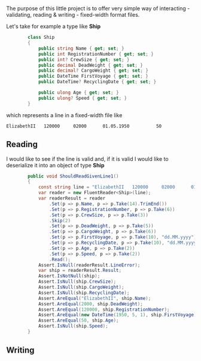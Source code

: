 # 

The purpose of this little project is to offer very simple way of interacting - validating, reading & writing - fixed-width format files.

Let's take for example a type like **Ship**

```csharp
        class Ship
        {
            public string Name { get; set; }
            public int RegistrationNumber { get; set; }
            public int? CrewSize { get; set; }
            public decimal DeadWeight { get; set; }
            public decimal? CargoWeight { get; set; }
            public DateTime FirstVoyage { get; set; }
            public DateTime? RecyclingDate { get; set; }

            public ulong Age { get; set; }
            public ulong? Speed { get; set; }
        }
``` 

which represents a line in a fixed-width file like

```text
ElizabethII   120000     02000      01.05.1950          50        
```

## Reading

I would like to see if the line is valid and, if it is valid I would like to deserialize it into an object of type **Ship**

```csharp
        public void ShouldReadGivenLine1()
        {
            const string line = "ElizabethII   120000     02000      01.05.1950          50        ";
            var reader = new FluentReader<Ship>(line);
            var readerResult = reader
                .Set(p => p.Name, p => p.Take(14).TrimEnd())
                .Set(p => p.RegistrationNumber, p => p.Take(6))
                .Set(p => p.CrewSize, p => p.Take(3))
                .Skip(2)
                .Set(p => p.DeadWeight, p => p.Take(5))
                .Set(p => p.CargoWeight, p => p.Take(6))
                .Set(p => p.FirstVoyage, p => p.Take(10), "dd.MM.yyyy")
                .Set(p => p.RecyclingDate, p => p.Take(10), "dd.MM.yyyy")
                .Set(p => p.Age, p => p.Take(2))
                .Set(p => p.Speed, p => p.Take(2))
                .Read();
            Assert.IsNull(readerResult.LineError);
            var ship = readerResult.Result;
            Assert.IsNotNull(ship);
            Assert.IsNull(ship.CrewSize);
            Assert.IsNull(ship.CargoWeight);
            Assert.IsNull(ship.RecyclingDate);
            Assert.AreEqual("ElizabethII", ship.Name);
            Assert.AreEqual(2000, ship.DeadWeight);
            Assert.AreEqual(120000, ship.RegistrationNumber);
            Assert.AreEqual(new DateTime(1950, 5, 1), ship.FirstVoyage);
            Assert.AreEqual(50, ship.Age);
            Assert.IsNull(ship.Speed);
        }
```


## Writing


